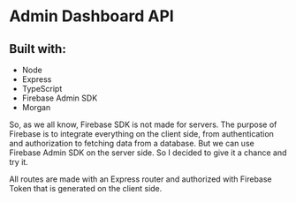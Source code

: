 # Admin Dashboard API

## Built with:

- Node
- Express
- TypeScript
- Firebase Admin SDK
- Morgan

So, as we all know, Firebase SDK is not made for servers. The purpose of Firebase is to integrate everything on the client side, from authentication and authorization to fetching data from a database. But we can use Firebase Admin SDK on the server side. So I decided to give it a chance and try it.

All routes are made with an Express router and authorized with Firebase Token that is generated on the client side.

